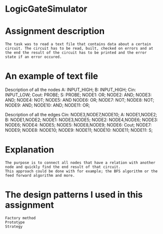 # LogicGateSimulator

# Assignment description
```
The task was to read a text file that contains data about a certain circuit. The circuit has to be read, built, checked on errors and at the end the result of the circuit has to be printed and the error state if an error occured.
```

# An example of text file
Description of all the nodes
A: INPUT_HIGH;
B: INPUT_HIGH;
Cin: INPUT_LOW;
Cout: PROBE;
S: PROBE;
NODE1: OR;
NODE2: AND;
NODE3: AND;
NODE4: NOT;
NODE5: AND
NODE6: OR;
NODE7: NOT;
NODE8: NOT;
NODE9: AND;
NODE10: AND;
NODE11: OR;

Description of all the edges
Cin: NODE3,NODE7,NODE10;
A: NODE1,NODE2;
B: NODE1,NODE2;
NODE1: NODE3,NODE5;
NODE2: NODE4,NODE6;
NODE3: NODE6;
NODE4: NODE5;
NODE5: NODE8,NODE9;
NODE6: Cout;
NODE7: NODE9;
NODE8: NODE10;
NODE9: NODE11;
NODE10: NODE11;
NODE11: S;

# Explanation
```
The purpose is to connect all nodes that have a relation with another node and quickly find the end result of that circuit.
This approach could be done with for example; the BFS algorithm or the feed forward algorithm and more.
```

# The design patterns I used in this assignment
```
Factory method
Prototype
Strategy
```
